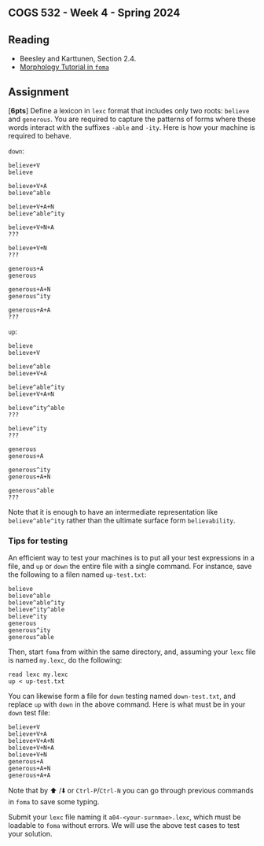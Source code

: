 COGS 532 - Week 4 - Spring 2024
--------------------------------


Reading
-------

* Beesley and Karttunen, Section 2.4.
* [Morphology Tutorial in `foma`](https://fomafst.github.io/morphtut.html)


Assignment
----------

[**6pts**] Define a lexicon in `lexc` format that includes only two roots:
`believe` and `generous`. You are required to capture the patterns of forms
where these words interact with the suffixes `-able` and
`-ity`. Here is how your machine is required to behave.

`down`:

```
believe+V
believe

believe+V+A
believe^able

believe+V+A+N
believe^able^ity

believe+V+N+A
???

believe+V+N
???

generous+A
generous

generous+A+N
generous^ity

generous+A+A
???
```

`up`:

```
believe
believe+V

believe^able
believe+V+A

believe^able^ity
believe+V+A+N

believe^ity^able
???

believe^ity
???

generous
generous+A

generous^ity
generous+A+N

generous^able
???

```

Note that it is enough to have an intermediate representation
like `believe^able^ity` rather than the ultimate surface form `believability`.

### Tips for testing

An efficient way to test your machines is to put all your test expressions in a
file, and `up` or `down` the entire file with a single command. For instance, save the 
following to a filen named `up-test.txt`:
```
believe
believe^able
believe^able^ity
believe^ity^able
believe^ity
generous
generous^ity
generous^able
```

Then, start `foma` from within the
same directory, and, assuming your `lexc` file is named `my.lexc`, do the
following:

```
read lexc my.lexc
up < up-test.txt
```

You can likewise form a file for `down` testing named `down-test.txt`, and
replace `up` with `down` in the above command. Here is what must be in your `down`
test file:

```
believe+V
believe+V+A
believe+V+A+N
believe+V+N+A
believe+V+N
generous+A
generous+A+N
generous+A+A
```

Note that by ⬆️ /⬇️  or `Ctrl-P`/`Ctrl-N`  you can go through previous commands in `foma` to
save some typing.

Submit your `lexc` file naming it `a04-<your-surnmae>.lexc`, which must be loadable
to `foma` without errors. We will use the above test cases to test your solution.
